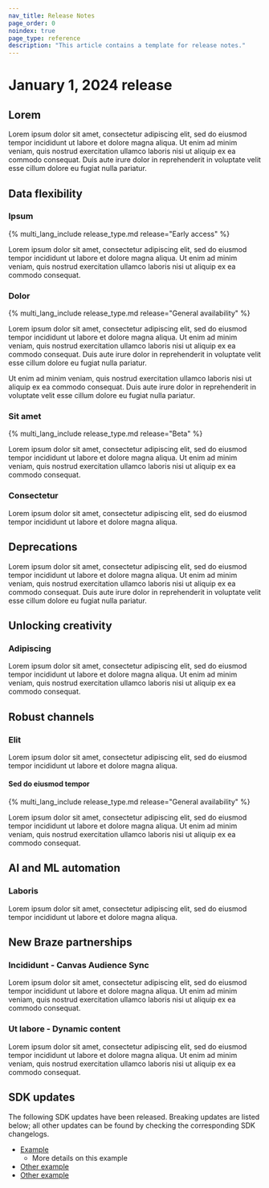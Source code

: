 ```yaml
---
nav_title: Release Notes
page_order: 0
noindex: true
page_type: reference
description: "This article contains a template for release notes."
---
```


# January 1, 2024 release

## Lorem

Lorem ipsum dolor sit amet, consectetur adipiscing elit, sed do eiusmod tempor incididunt ut labore et dolore magna aliqua. Ut enim ad minim veniam, quis nostrud exercitation ullamco laboris nisi ut aliquip ex ea commodo consequat. Duis aute irure dolor in reprehenderit in voluptate velit esse cillum dolore eu fugiat nulla pariatur.

## Data flexibility

### Ipsum

{% multi_lang_include release_type.md release="Early access" %}

Lorem ipsum dolor sit amet, consectetur adipiscing elit, sed do eiusmod tempor incididunt ut labore et dolore magna aliqua. Ut enim ad minim veniam, quis nostrud exercitation ullamco laboris nisi ut aliquip ex ea commodo consequat.

### Dolor

{% multi_lang_include release_type.md release="General availability" %}

Lorem ipsum dolor sit amet, consectetur adipiscing elit, sed do eiusmod tempor incididunt ut labore et dolore magna aliqua. Ut enim ad minim veniam, quis nostrud exercitation ullamco laboris nisi ut aliquip ex ea commodo consequat. Duis aute irure dolor in reprehenderit in voluptate velit esse cillum dolore eu fugiat nulla pariatur.

Ut enim ad minim veniam, quis nostrud exercitation ullamco laboris nisi ut aliquip ex ea commodo consequat. Duis aute irure dolor in reprehenderit in voluptate velit esse cillum dolore eu fugiat nulla pariatur.

### Sit amet

{% multi_lang_include release_type.md release="Beta" %}

Lorem ipsum dolor sit amet, consectetur adipiscing elit, sed do eiusmod tempor incididunt ut labore et dolore magna aliqua. Ut enim ad minim veniam, quis nostrud exercitation ullamco laboris nisi ut aliquip ex ea commodo consequat.

### Consectetur

Lorem ipsum dolor sit amet, consectetur adipiscing elit, sed do eiusmod tempor incididunt ut labore et dolore magna aliqua.

## Deprecations

Lorem ipsum dolor sit amet, consectetur adipiscing elit, sed do eiusmod tempor incididunt ut labore et dolore magna aliqua. Ut enim ad minim veniam, quis nostrud exercitation ullamco laboris nisi ut aliquip ex ea commodo consequat. Duis aute irure dolor in reprehenderit in voluptate velit esse cillum dolore eu fugiat nulla pariatur.

## Unlocking creativity

### Adipiscing

Lorem ipsum dolor sit amet, consectetur adipiscing elit, sed do eiusmod tempor incididunt ut labore et dolore magna aliqua. Ut enim ad minim veniam, quis nostrud exercitation ullamco laboris nisi ut aliquip ex ea commodo consequat.

## Robust channels

### Elit

Lorem ipsum dolor sit amet, consectetur adipiscing elit, sed do eiusmod tempor incididunt ut labore et dolore magna aliqua.

#### Sed do eiusmod tempor

{% multi_lang_include release_type.md release="General availability" %}

Lorem ipsum dolor sit amet, consectetur adipiscing elit, sed do eiusmod tempor incididunt ut labore et dolore magna aliqua. Ut enim ad minim veniam, quis nostrud exercitation ullamco laboris nisi ut aliquip ex ea commodo consequat.

## AI and ML automation

### Laboris

Lorem ipsum dolor sit amet, consectetur adipiscing elit, sed do eiusmod tempor incididunt ut labore et dolore magna aliqua.

## New Braze partnerships

### Incididunt - Canvas Audience Sync

Lorem ipsum dolor sit amet, consectetur adipiscing elit, sed do eiusmod tempor incididunt ut labore et dolore magna aliqua. Ut enim ad minim veniam, quis nostrud exercitation ullamco laboris nisi ut aliquip ex ea commodo consequat.

### Ut labore - Dynamic content

Lorem ipsum dolor sit amet, consectetur adipiscing elit, sed do eiusmod tempor incididunt ut labore et dolore magna aliqua. Ut enim ad minim veniam, quis nostrud exercitation ullamco laboris nisi ut aliquip ex ea commodo consequat.

## SDK updates

The following SDK updates have been released. Breaking updates are listed below; all other updates can be found by checking the corresponding SDK changelogs.

- [Example](https://github.com/braze-inc/braze-expo-plugin/blob/main/CHANGELOG.md)
    - More details on this example
- [Other example](https://github.com/braze-inc/braze-react-native-sdk/blob/8.3.0/CHANGELOG.md)
- [Other example](https://github.com/braze-inc/braze-unity-sdk/blob/master/CHANGELOG.md)